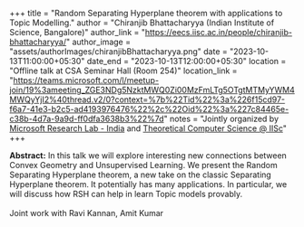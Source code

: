 +++
title = "Random Separating Hyperplane theorem with applications to Topic Modelling."
author = "Chiranjib Bhattacharyya (Indian Institute of Science, Bangalore)"
author_link = "https://eecs.iisc.ac.in/people/chiranjib-bhattacharyya/"
author_image = "assets/authorImages/chiranjibBhattacharyya.png"
date = "2023-10-13T11:00:00+05:30"
date_end = "2023-10-13T12:00:00+05:30"
location = "Offline talk at CSA Seminar Hall (Room 254)"
location_link = "https://teams.microsoft.com/l/meetup-join/19%3ameeting_ZGE3NDg5NzktMWQ0Zi00MzFmLTg5OTgtMTMyYWM4MWQyYjI2%40thread.v2/0?context=%7b%22Tid%22%3a%226f15cd97-f6a7-41e3-b2c5-ad4193976476%22%2c%22Oid%22%3a%227c84465e-c38b-4d7a-9a9d-ff0dfa3638b3%22%7d"
notes = "Jointly organized by <a href = "https://www.microsoft.com/en-us/research/lab/microsoft-research-india/" target= "_blank">Microsoft Research Lab - India</a> and <a href='https://www.csa.iisc.ac.in/theoretical-computer-science/' target= "_blank">Theoretical Computer Science @ IISc</a>"
+++

<b>Abstract:</b>
In this talk we will explore interesting new connections between Convex Geometry and Unsupervised Learning.
We present the Random Separating Hyperplane theorem, a new take on the classic Separating Hyperplane theorem. It 
potentially has many applications. In particular, we will discuss how RSH can help in learn Topic models provably.
<br><br>
Joint work with Ravi Kannan, Amit Kumar